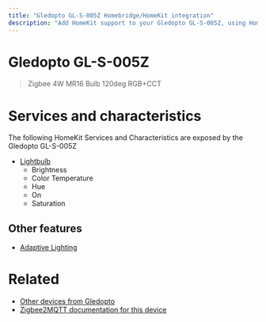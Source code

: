 ```yaml
---
title: "Gledopto GL-S-005Z Homebridge/HomeKit integration"
description: "Add HomeKit support to your Gledopto GL-S-005Z, using Homebridge, Zigbee2MQTT and homebridge-z2m."
---
```

<!---
This file has been GENERATED using src/docgen/docgen.ts
DO NOT EDIT THIS FILE MANUALLY!
-->
# Gledopto GL-S-005Z
> Zigbee 4W MR16 Bulb 120deg RGB+CCT


# Services and characteristics
The following HomeKit Services and Characteristics are exposed by
the Gledopto GL-S-005Z

* [Lightbulb](../../light.md)
  * Brightness
  * Color Temperature
  * Hue
  * On
  * Saturation


## Other features
* [Adaptive Lighting](../../light.md)


# Related
* [Other devices from Gledopto](../index.md#gledopto)
* [Zigbee2MQTT documentation for this device](https://www.zigbee2mqtt.io/devices/GL-S-005Z.html)